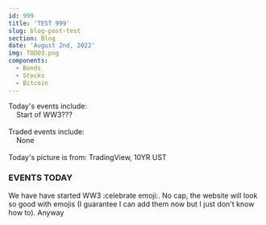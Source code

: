 ```yaml
---
id: 999
title: 'TEST 999'
slug: blog-post-test
section: Blog
date: 'August 2nd, 2022'
img: TODO3.png
components:
  - Bonds
  - Stocks
  - Bitcoin
---
```


Today's events include:<br>
&nbsp;&nbsp;&nbsp;&nbsp;Start of WW3???
<br><br>
Traded events include:<br>
&nbsp;&nbsp;&nbsp;&nbsp;None
<br><br>
Today's picture is from: TradingView, 10YR UST 

<!--more-->

### EVENTS TODAY

We have have started WW3 :celebrate emoji:. No cap, the website will look so good with emojis (I guarantee I can add them now but I just don't know how to). Anyway